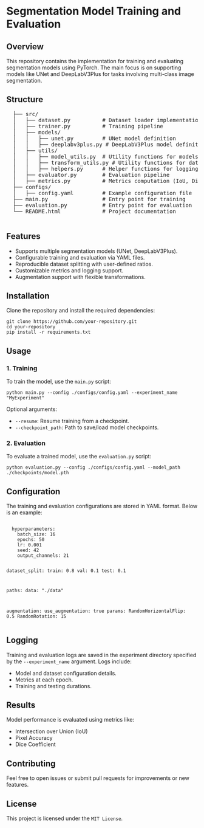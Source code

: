 <!DOCTYPE html>
<html lang="en">
<head>
<meta charset="UTF-8">
<meta name="viewport" content="width=device-width, initial-scale=1.0">

</head>
<body>
  <h1>Segmentation Model Training and Evaluation</h1>

  <h2>Overview</h2>
  <p>This repository contains the implementation for training and evaluating segmentation models using PyTorch. The main focus is on supporting models like UNet and DeepLabV3Plus for tasks involving multi-class image segmentation.</p>

  <h2>Structure</h2>
  <pre>
  ├── src/
  │   ├── dataset.py          # Dataset loader implementation
  │   ├── trainer.py          # Training pipeline
  │   ├── models/
  │   │   ├── unet.py         # UNet model definition
  │   │   ├── deeplabv3plus.py # DeepLabV3Plus model definition
  │   ├── utils/
  │   │   ├── model_utils.py  # Utility functions for models, loss, optimizer, scheduler
  │   │   ├── transform_utils.py # Utility functions for data augmentation
  │   │   ├── helpers.py      # Helper functions for logging, checkpointing, etc.
  │   ├── evaluator.py        # Evaluation pipeline
  │   ├── metrics.py          # Metrics computation (IoU, Dice Coefficient, etc.)
  ├── configs/
  │   ├── config.yaml         # Example configuration file
  ├── main.py                 # Entry point for training
  ├── evaluation.py           # Entry point for evaluation
  └── README.html             # Project documentation
  </pre>

  <h2>Features</h2>
  <ul>
      <li>Supports multiple segmentation models (UNet, DeepLabV3Plus).</li>
      <li>Configurable training and evaluation via YAML files.</li>
      <li>Reproducible dataset splitting with user-defined ratios.</li>
      <li>Customizable metrics and logging support.</li>
      <li>Augmentation support with flexible transformations.</li>
  </ul>

  <h2>Installation</h2>
  <p>Clone the repository and install the required dependencies:</p>
  <pre><code>git clone https://github.com/your-repository.git
cd your-repository
pip install -r requirements.txt</code></pre>

  <h2>Usage</h2>

  <h3>1. Training</h3>
  <p>To train the model, use the <code>main.py</code> script:</p>
  <pre><code>python main.py --config ./configs/config.yaml --experiment_name "MyExperiment"</code></pre>
  <p>Optional arguments:</p>
  <ul>
      <li><code>--resume</code>: Resume training from a checkpoint.</li>
      <li><code>--checkpoint_path</code>: Path to save/load model checkpoints.</li>
  </ul>

  <h3>2. Evaluation</h3>
  <p>To evaluate a trained model, use the <code>evaluation.py</code> script:</p>
  <pre><code>python evaluation.py --config ./configs/config.yaml --model_path ./checkpoints/model.pth</code></pre>

  <h2>Configuration</h2>
  <p>The training and evaluation configurations are stored in YAML format. Below is an example:</p>
  <pre><code>
  hyperparameters:
    batch_size: 16
    epochs: 50
    lr: 0.001
    seed: 42
    output_channels: 21

  dataset_split:
    train: 0.8
    val: 0.1
    test: 0.1

  paths:
    data: "./data"

  augmentation:
    use_augmentation: true
    params:
      RandomHorizontalFlip: 0.5
      RandomRotation: 15
  </code></pre>

  <h2>Logging</h2>
  <p>Training and evaluation logs are saved in the experiment directory specified by the <code>--experiment_name</code> argument. Logs include:</p>
  <ul>
      <li>Model and dataset configuration details.</li>
      <li>Metrics at each epoch.</li>
      <li>Training and testing durations.</li>
  </ul>

  <h2>Results</h2>
  <p>Model performance is evaluated using metrics like:</p>
  <ul>
      <li>Intersection over Union (IoU)</li>
      <li>Pixel Accuracy</li>
      <li>Dice Coefficient</li>
  </ul>

  <h2>Contributing</h2>
  <p>Feel free to open issues or submit pull requests for improvements or new features.</p>

  <h2>License</h2>
  <p>This project is licensed under the <code>MIT License</code>.</p>
</body>
</html>
